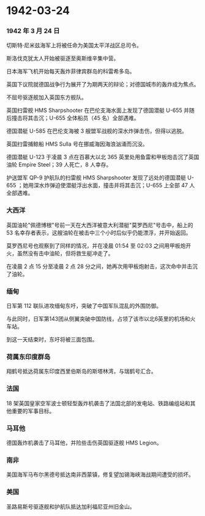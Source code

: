 # 1942-03-24

### 1942 年 3 月 24 日

切斯特·尼米兹海军上将被任命为美国太平洋战区总司令。

斯洛伐克犹太人开始被驱逐至奥斯维辛集中营。

日本海军飞机开始每天轰炸菲律宾群岛的科雷希多岛。

英国下议院就德国战争行为展开了为期两天的辩论；对德国城市的轰炸成为焦点。

不屈号驱逐舰加入英国东方舰队。

英国扫雷舰 HMS Sharpshooter 在巴伦支海水面上发现了德国潜艇 U-655
并随后撞击将其击沉；U-655 全体船员（45 名）全部遇难。

德国潜艇 U-585 在巴伦支海被 3 艘盟军战舰的深水炸弹击伤，但得以逃脱。

英国扫雷捕鲸船 HMS Sulla 号在挪威海因海浪汹涌而沉没。

德国潜艇 U-123 于凌晨 3 点在百慕大以北 365
英里处用鱼雷和甲板炮击沉了英国油轮 Empire Steel；39 人死亡，8 人幸存。

护送盟军 QP-9 护航队的扫雷舰 HMS Sharpshooter 发现了远处的德国潜艇 U-655
；她用深水炸弹迫使潜艇浮出水面，撞击并将其击沉；U-655 上全部 47
人全部遇难。

### 大西洋

英国油轮"佩德博根"号前一天在大西洋被意大利潜艇"莫罗西尼"号击中，船上的
53 名幸存者表示，这艘油轮在被击中三个小时后似乎仍能漂浮，并开始返回。

莫罗西尼号也观察到了同样的情况，并在凌晨 01:54 至 02:03
之间用甲板炮开火，虽然没有击中油轮，但将救生艇冲走了。

在凌晨 2 点 15 分至凌晨 2 点 28
分之间，她再次用甲板炮射击，这次命中并击沉了油轮。

### 缅甸

日军第 112 联队进攻缅甸东吁，突破了中国军队混乱的外围防御。

与此同时，日军第143团从侧翼突破中国防线，占领了该市以北6英里的机场和火车站。

到这一天结束时，东吁将被三面包围。

### 荷属东印度群岛

翔鹤号抵达荷属东印度西里伯斯岛的斯塔林湾，与瑞鹤号汇合。

### 法国

18
架英国皇家空军波士顿轻型轰炸机袭击了法国北部的发电站、铁路编组站和其他重要的军事目标。

### 马耳他

德国轰炸机袭击了马耳他，并险些击伤英国驱逐舰 HMS Legion。

### 南非

美国海军马布尔黑德号抵达南非西蒙镇，修复望加锡海峡海战期间遭受的损坏。

### 美国

圣路易斯号驱逐舰和护航队抵达加利福尼亚州旧金山。